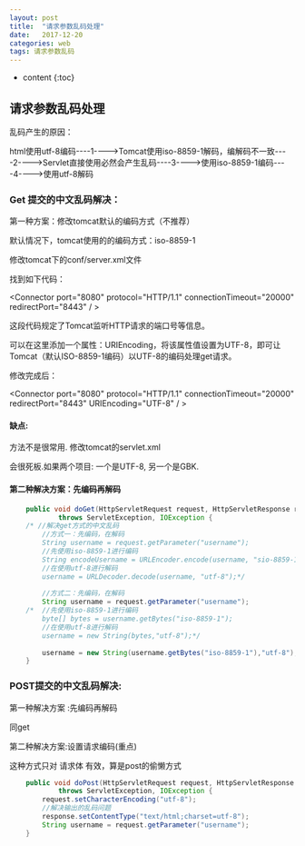 ```yaml
---
layout: post
title:  "请求参数乱码处理"
date:   2017-12-20
categories: web
tags: 请求参数乱码
---
```


* content
{:toc}
## 请求参数乱码处理

乱码产生的原因：

html使用utf-8编码----1---->Tomcat使用iso-8859-1解码，编解码不一致----2---->Servlet直接使用必然会产生乱码----3---->使用iso-8859-1编码----4---->使用utf-8解码

<!-- more -->

### Get 提交的中文乱码解决：

第一种方案：修改tomcat默认的编码方式（不推荐）

默认情况下，tomcat使用的的编码方式：iso-8859-1

修改tomcat下的conf/server.xml文件

找到如下代码：    

 &lt;Connector port="8080" protocol="HTTP/1.1" connectionTimeout="20000" redirectPort="8443" / &gt;

这段代码规定了Tomcat监听HTTP请求的端口号等信息。

可以在这里添加一个属性：URIEncoding，将该属性值设置为UTF-8，即可让Tomcat（默认ISO-8859-1编码）以UTF-8的编码处理get请求。

修改完成后：

 &lt;Connector port="8080"  protocol="HTTP/1.1" connectionTimeout="20000" redirectPort="8443" URIEncoding="UTF-8" / &gt;

#### 缺点:

方法不是很常用. 修改tomcat的servlet.xml

会很死板.如果两个项目: 一个是UTF-8,  另一个是GBK.

#### 第二种解决方案：先编码再解码

```java
	public void doGet(HttpServletRequest request, HttpServletResponse response)
			throws ServletException, IOException {
	/* //解决get方式的中文乱码
		//方式一：先编码，在解码
		String username = request.getParameter("username");
		//先使用iso-8859-1进行编码
		String encodeUsername = URLEncoder.encode(username, "sio-8859-1");
		//在使用utf-8进行解码
		username = URLDecoder.decode(username, "utf-8");*/
		
		//方式二：先编码，在解码
		String username = request.getParameter("username");
	/*	//先使用iso-8859-1进行编码
		byte[] bytes = username.getBytes("iso-8859-1");
		//在使用utf-8进行解码
		username = new String(bytes,"utf-8");*/
		
		username = new String(username.getBytes("iso-8859-1"),"utf-8");	
	}
```

### POST提交的中文乱码解决:

第一种解决方案 :先编码再解码

同get

第二种解决方案:设置请求编码(重点)

这种方式只对 请求体 有效，算是post的偷懒方式

```java
	public void doPost(HttpServletRequest request, HttpServletResponse response)
			throws ServletException, IOException {
		request.setCharacterEncoding("utf-8");
        //解决输出的乱码问题
        response.setContentType("text/html;charset=utf-8");
		String username = request.getParameter("username");
	}
```

